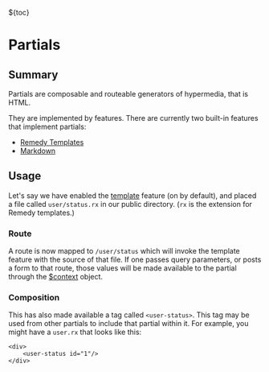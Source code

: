 ${toc}

# Partials

## Summary

Partials are composable and routeable generators of hypermedia, that is HTML.

They are implemented by features.  There are currently two built-in features that implement partials:

- [Remedy Templates](/templates)
- [Markdown](/features#markdown)


<!-- The server exposes partials through two mechanisms:

- [Routing](/routing)
- [Composition](/composition)

Please take a look at those pages for details on each feature or concept. -->

## Usage

Let's say we have enabled the [template](/features#templates) feature (on by default), and placed a file called `user/status.rx` in our public directory.  (`rx` is the extension for Remedy templates.)

### Route

A route is now mapped to `/user/status` which will invoke the template feature with the source of that file.  If one passes query parameters, or posts a form to that route, those values will be made available to the partial through the [$context](/context) object.

### Composition

This has also made available a tag called `<user-status>`.  This tag may be used from other partials to include that partial within it.  For example, you might have a `user.rx` that looks like this:

```rx
<div>
    <user-status id="1"/>
</div>
```
